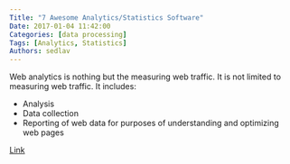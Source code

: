 ```yaml
---
Title: "7 Awesome Analytics/Statistics Software"
Date: 2017-01-04 11:42:00
Categories: [data processing]
Tags: [Analytics, Statistics]
Authors: sedlav
---
```


Web analytics is nothing but the measuring web traffic. It is not limited to measuring web traffic. It includes:

* Analysis
* Data collection
* Reporting of web data for purposes of understanding and optimizing web pages

[Link](https://www.cyberciti.biz/open-source/7-awesome-open-source-analytics-weblog-analysis-softwares/)
